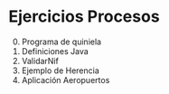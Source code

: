 # Ejercicios Procesos

0. Programa de quiniela
1. Definiciones Java
2. ValidarNif
3. Ejemplo de Herencia
4. Aplicación Aeropuertos

